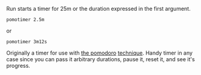 Run starts a timer for 25m or the duration expressed in the first
argument.

```
pomotimer 2.5m
```

or

```
pomotimer 3m12s
```

Originally a timer for use with [the pomodoro][1] [technique][2].  Handy timer in any case
since you can pass it arbitrary durations, pause it, reset it, and see it's
progress.

[1]: https://blog.afoolishmanifesto.com/posts/the-pomodoro-technique/
[2]: https://blog.afoolishmanifesto.com/posts/the-pomodoro-technique-three-years-later/
